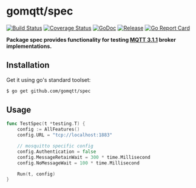 # gomqtt/spec

[![Build Status](https://travis-ci.org/gomqtt/spec.svg?branch=master)](https://travis-ci.org/gomqtt/spec)
[![Coverage Status](https://coveralls.io/repos/github/gomqtt/spec/badge.svg?branch=master)](https://coveralls.io/github/gomqtt/spec?branch=master)
[![GoDoc](https://godoc.org/github.com/gomqtt/spec?status.svg)](http://godoc.org/github.com/gomqtt/spec)
[![Release](https://img.shields.io/github/release/gomqtt/spec.svg)](https://github.com/gomqtt/spec/releases)
[![Go Report Card](https://goreportcard.com/badge/github.com/gomqtt/spec)](https://goreportcard.com/report/github.com/gomqtt/spec)

**Package spec provides functionality for testing [MQTT 3.1.1](http://docs.oasis-open.org/mqtt/mqtt/v3.1.1/) broker implementations.**

## Installation

Get it using go's standard toolset:

```bash
$ go get github.com/gomqtt/spec
```

## Usage

```go
func TestSpec(t *testing.T) {
	config := AllFeatures()
	config.URL = "tcp://localhost:1883"

	// mosquitto specific config
	config.Authentication = false
	config.MessageRetainWait = 300 * time.Millisecond
	config.NoMessageWait = 100 * time.Millisecond

	Run(t, config)
}
```
